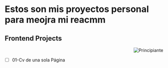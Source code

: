 # Estos son mis proyectos personal para meojra mi reacmm

## Frontend Projects

<p align="right">
<img src="https://img.shields.io/badge/-Principiante-GREAN.svg" alt="Principiante">
</p>

- [ ] 01-Cv de una sola Página